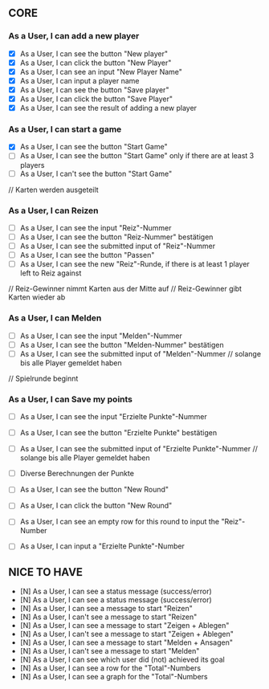 ## CORE

### As a User, I can add a new player

- [x] As a User, I can see the button "New player"
- [x] As a User, I can click the button "New Player"
- [x] As a User, I can see an input "New Player Name"
- [x] As a User, I can input a player name
- [x] As a User, I can see the button "Save player"
- [x] As a User, I can click the button "Save Player"
- [x] As a User, I can see the result of adding a new player

### As a User, I can start a game

- [x] As a User, I can see the button "Start Game"
- [ ] As a User, I can see the button "Start Game" only if there are at least 3 players
- [ ] As a User, I can't see the button "Start Game"

// Karten werden ausgeteilt

### As a User, I can Reizen

- [ ] As a User, I can see the input "Reiz"-Nummer
- [ ] As a User, I can see the button "Reiz-Nummer" bestätigen
- [ ] As a User, I can see the submitted input of "Reiz"-Nummer
- [ ] As a User, I can see the button "Passen"
- [ ] As a User, I can see the new "Reiz"-Runde, if there is at least 1 player left to Reiz against

// Reiz-Gewinner nimmt Karten aus der Mitte auf
// Reiz-Gewinner gibt Karten wieder ab

### As a User, I can Melden

- [ ] As a User, I can see the input "Melden"-Nummer
- [ ] As a User, I can see the button "Melden-Nummer" bestätigen
- [ ] As a User, I can see the submitted input of "Melden"-Nummer
      // solange bis alle Player gemeldet haben

// Spielrunde beginnt

### As a User, I can Save my points

- [ ] As a User, I can see the input "Erzielte Punkte"-Nummer
- [ ] As a User, I can see the button "Erzielte Punkte" bestätigen
- [ ] As a User, I can see the submitted input of "Erzielte Punkte"-Nummer
      // solange bis alle Player gemeldet haben

- [ ] Diverse Berechnungen der Punkte

- [ ] As a User, I can see the button "New Round"
- [ ] As a User, I can click the button "New Round"
- [ ] As a User, I can see an empty row for this round to input the "Reiz"-Number
- [ ] As a User, I can input a "Erzielte Punkte"-Number

## NICE TO HAVE

- [N] As a User, I can see a status message (success/error)
- [N] As a User, I can see a status message (success/error)
- [N] As a User, I can see a message to start "Reizen"
- [N] As a User, I can't see a message to start "Reizen"
- [N] As a User, I can see a message to start "Zeigen + Ablegen"
- [N] As a User, I can't see a message to start "Zeigen + Ablegen"
- [N] As a User, I can see a message to start "Melden + Ansagen"
- [N] As a User, I can't see a message to start "Melden"
- [N] As a User, I can see which user did (not) achieved its goal
- [N] As a User, I can see a row for the "Total"-Numbers
- [N] As a User, I can see a graph for the "Total"-Numbers
